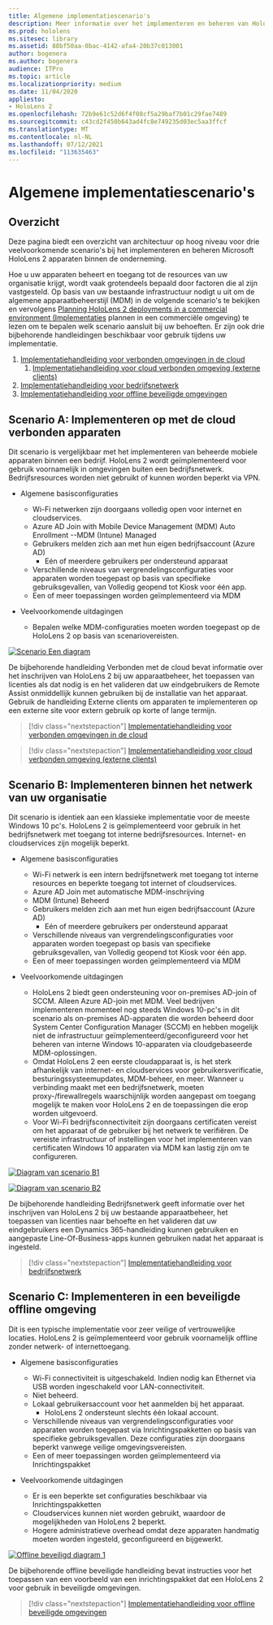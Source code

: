 ```yaml
---
title: Algemene implementatiescenario's
description: Meer informatie over het implementeren en beheren van HoloLens in bedrijfsomgevingen, waaronder infrastructuur, Azure Active Directory en beheer van mobiele apparaten.
ms.prod: hololens
ms.sitesec: library
ms.assetid: 88bf50aa-0bac-4142-afa4-20b37c013001
author: bogenera
ms.author: bogenera
audience: ITPro
ms.topic: article
ms.localizationpriority: medium
ms.date: 11/04/2020
appliesto:
- HoloLens 2
ms.openlocfilehash: 72b9e61c52d6f4f08cf5a29baf7b01c29fae7489
ms.sourcegitcommit: c43cd2f450b643ad4fc8e749235d03ec5aa3ffcf
ms.translationtype: MT
ms.contentlocale: nl-NL
ms.lasthandoff: 07/12/2021
ms.locfileid: "113635463"
---
```

# <a name="common-deployment-scenarios"></a>Algemene implementatiescenario's

## <a name="overview"></a>Overzicht

Deze pagina biedt een overzicht van architectuur op hoog niveau voor drie veelvoorkomende scenario's bij het implementeren en beheren Microsoft HoloLens 2 apparaten binnen de onderneming.

Hoe u uw apparaten beheert en toegang tot de resources van uw organisatie krijgt, wordt vaak grotendeels bepaald door factoren die al zijn vastgesteld. Op basis van uw bestaande infrastructuur nodigt u uit om de algemene apparaatbeheerstijl (MDM) in de volgende scenario's te bekijken en vervolgens [Planning HoloLens 2 deployments in a commercial environment (Implementaties](hololens-core-components.md) plannen in een commerciële omgeving) te lezen om te bepalen welk scenario aansluit bij uw behoeften. Er zijn ook drie bijbehorende handleidingen beschikbaar voor gebruik tijdens uw implementatie.


 1. [Implementatiehandleiding voor verbonden omgevingen in de cloud](hololens2-cloud-connected-overview.md)
     1. [Implementatiehandleiding voor cloud verbonden omgeving (externe clients)](hololens2-deployment-guide.md)
 1. [Implementatiehandleiding voor bedrijfsnetwerk](hololens2-corp-connected-overview.md)
 1. [Implementatiehandleiding voor offline beveiligde omgevingen](hololens-common-scenarios-offline-secure.md)

## <a name="scenario-a-deploy-to-cloud-connected-devices"></a>Scenario A: Implementeren op met de cloud verbonden apparaten

Dit scenario is vergelijkbaar met het implementeren van beheerde mobiele apparaten binnen een bedrijf. HoloLens 2 wordt geïmplementeerd voor gebruik voornamelijk in omgevingen buiten een bedrijfsnetwerk. Bedrijfsresources worden niet gebruikt of kunnen worden beperkt via VPN. 
 * Algemene basisconfiguraties
   * Wi-Fi netwerken zijn doorgaans volledig open voor internet en cloudservices.
   * Azure AD Join with Mobile Device Management (MDM) Auto Enrollment --MDM (Intune) Managed
   * Gebruikers melden zich aan met hun eigen bedrijfsaccount (Azure AD)
     * Eén of meerdere gebruikers per ondersteund apparaat
   * Verschillende niveaus van vergrendelingsconfiguraties voor apparaten worden toegepast op basis van specifieke gebruiksgevallen, van Volledig geopend tot Kiosk voor één app.
   * Een of meer toepassingen worden geïmplementeerd via MDM

* Veelvoorkomende uitdagingen
   * Bepalen welke MDM-configuraties moeten worden toegepast op de HoloLens 2 op basis van scenariovereisten.

[![Scenario Een diagram ](images/deployment-guides-revised-scenario-a.png)](images/deployment-guides-revised-scenario-a.png#lightbox)

De bijbehorende handleiding Verbonden met de cloud bevat informatie over het inschrijven van HoloLens 2 bij uw apparaatbeheer, het toepassen van licenties als dat nodig is en het valideren dat uw eindgebruikers de Remote Assist onmiddellijk kunnen gebruiken bij de installatie van het apparaat. Gebruik de handleiding Externe clients om apparaten te implementeren op een externe site voor extern gebruik op korte of lange termijn.

> [!div class="nextstepaction"]
> [Implementatiehandleiding voor verbonden omgevingen in de cloud](hololens2-cloud-connected-overview.md)

> [!div class="nextstepaction"]
> [Implementatiehandleiding voor cloud verbonden omgeving (externe clients)](hololens2-deployment-guide.md)

## <a name="scenario-b-deploy-inside-your-organizations-network"></a>Scenario B: Implementeren binnen het netwerk van uw organisatie

Dit scenario is identiek aan een klassieke implementatie voor de meeste Windows 10 pc's. HoloLens 2 is geïmplementeerd voor gebruik in het bedrijfsnetwerk met toegang tot interne bedrijfsresources. Internet- en cloudservices zijn mogelijk beperkt. 

 * Algemene basisconfiguraties
   * Wi-Fi netwerk is een intern bedrijfsnetwerk met toegang tot interne resources en beperkte toegang tot internet of cloudservices.
   * Azure AD Join met automatische MDM-inschrijving
   * MDM (Intune) Beheerd
   * Gebruikers melden zich aan met hun eigen bedrijfsaccount (Azure AD)
     * Eén of meerdere gebruikers per ondersteund apparaat
   * Verschillende niveaus van vergrendelingsconfiguraties voor apparaten worden toegepast op basis van specifieke gebruiksgevallen, van Volledig geopend tot Kiosk voor één app.
   * Een of meer toepassingen worden geïmplementeerd via MDM

 * Veelvoorkomende uitdagingen
   * HoloLens 2 biedt geen ondersteuning voor on-premises AD-join of SCCM. Alleen Azure AD-join met MDM. Veel bedrijven implementeren momenteel nog steeds Windows 10-pc's in dit scenario als on-premises AD-apparaten die worden beheerd door System Center Configuration Manager (SCCM) en hebben mogelijk niet de infrastructuur geïmplementeerd/geconfigureerd voor het beheren van interne Windows 10-apparaten via cloudgebaseerde MDM-oplossingen.
   * Omdat HoloLens 2 een eerste cloudapparaat is, is het sterk afhankelijk van internet- en cloudservices voor gebruikersverificatie, besturingssysteemupdates, MDM-beheer, en meer. Wanneer u verbinding maakt met een bedrijfsnetwerk, moeten proxy-/firewallregels waarschijnlijk worden aangepast om toegang mogelijk te maken voor HoloLens 2 en de toepassingen die erop worden uitgevoerd.
   * Voor Wi-Fi bedrijfsconnectiviteit zijn doorgaans certificaten vereist om het apparaat of de gebruiker bij het netwerk te verifiëren. De vereiste infrastructuur of instellingen voor het implementeren van certificaten Windows 10 apparaten via MDM kan lastig zijn om te configureren.

[![Diagram van scenario B1 ](images/deployment-guides-revised-scenario-b-01-1.png)](images/deployment-guides-revised-scenario-b-01-1.png#lightbox)

[![Diagram van scenario B2 ](images/deployment-guides-revised-scenario-b-02-1.png)](images/deployment-guides-revised-scenario-b-02-1.png#lightbox)

De bijbehorende handleiding Bedrijfsnetwerk geeft informatie over het inschrijven van HoloLens 2 bij uw bestaande apparaatbeheer, het toepassen van licenties naar behoefte en het valideren dat uw eindgebruikers een Dynamics 365-handleiding kunnen gebruiken en aangepaste Line-Of-Business-apps kunnen gebruiken nadat het apparaat is ingesteld.

> [!div class="nextstepaction"]
> [Implementatiehandleiding voor bedrijfsnetwerk](hololens2-corp-connected-overview.md)

## <a name="scenario-c-deploy-in-secure-offline-environment"></a>Scenario C: Implementeren in een beveiligde offline omgeving

Dit is een typische implementatie voor zeer veilige of vertrouwelijke locaties. HoloLens 2 is geïmplementeerd voor gebruik voornamelijk offline zonder netwerk- of internettoegang. 
 * Algemene basisconfiguraties
   * Wi-Fi connectiviteit is uitgeschakeld. Indien nodig kan Ethernet via USB worden ingeschakeld voor LAN-connectiviteit.
   * Niet beheerd.
   * Lokaal gebruikersaccount voor het aanmelden bij het apparaat.
     * HoloLens 2 ondersteunt slechts één lokaal account.
   * Verschillende niveaus van vergrendelingsconfiguraties voor apparaten worden toegepast via Inrichtingspakketten op basis van specifieke gebruiksgevallen. Deze configuraties zijn doorgaans beperkt vanwege veilige omgevingsvereisten.
   * Een of meer toepassingen worden geïmplementeerd via Inrichtingspakket

 * Veelvoorkomende uitdagingen
   * Er is een beperkte set configuraties beschikbaar via Inrichtingspakketten
   * Cloudservices kunnen niet worden gebruikt, waardoor de mogelijkheden van HoloLens 2 beperkt.
   * Hogere administratieve overhead omdat deze apparaten handmatig moeten worden ingesteld, geconfigureerd en bijgewerkt.

[![Offline beveiligd diagram 1 ](images/deployment-guides-revised-scenario-c-01.png)](images/deployment-guides-revised-scenario-c-01.png#lightbox)

De bijbehorende offline beveiligde handleiding bevat instructies voor het toepassen van een voorbeeld van een inrichtingspakket dat een HoloLens 2 voor gebruik in beveiligde omgevingen.

> [!div class="nextstepaction"]
> [Implementatiehandleiding voor offline beveiligde omgevingen](hololens-common-scenarios-offline-secure.md)


